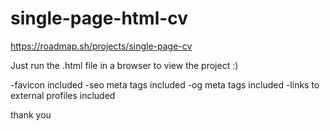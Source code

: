 # single-page-html-cv
https://roadmap.sh/projects/single-page-cv

Just run the .html file in a browser to view the project :)

-favicon included
-seo meta tags included
-og meta tags included
-links to external profiles included

thank you
